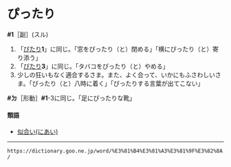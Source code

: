 # ぴったり

**\#1**［副］(スル)
1.  「[ぴたり](ぴたり)**1**」に同じ。「窓をぴったり（と）閉める」「横にぴったり（と）寄り添う」
2.  「[ぴたり](ぴたり)**3**」に同じ。「タバコをぴったり（と）やめる」
3.  少しの狂いもなく適合するさま。また、よく合って、いかにもふさわしいさま。「ぴったり（と）八時に着く」「ぴったりする言葉が出てこない」
    

**\#ㄉ**［形動］**\#1**-3に同じ。「足にぴったりな靴」

#### 類語

-   [似合い(にあい)](https://dictionary.goo.ne.jp/word/%E4%BC%BC%E5%90%88/#jn-166089)

---
`https://dictionary.goo.ne.jp/word/%E3%81%B4%E3%81%A3%E3%81%9F%E3%82%8A/`